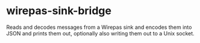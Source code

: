 # wirepas-sink-bridge
Reads and decodes messages from a Wirepas sink and encodes them into JSON and prints them out, optionally also writing them out to a Unix socket.
